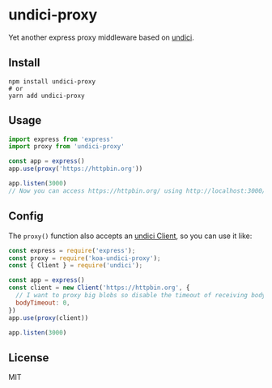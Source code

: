 # undici-proxy

Yet another express proxy middleware based on [undici](https://undici.nodejs.org/).

## Install

    npm install undici-proxy
    # or
    yarn add undici-proxy

## Usage

```JavaScript
import express from 'express'
import proxy from 'undici-proxy'

const app = express()
app.use(proxy('https://httpbin.org'))

app.listen(3000)
// Now you can access https://httpbin.org/ using http://localhost:3000/
```

## Config

The `proxy()` function also accepts an [undici Client](https://undici.nodejs.org/#/docs/api/Client), so you can use it like:

```JavaScript
const express = require('express');
const proxy = require('koa-undici-proxy');
const { Client } = require('undici');

const app = express()
const client = new Client('https://httpbin.org', {
  // I want to proxy big blobs so disable the timeout of receiving body.
  bodyTimeout: 0,
})
app.use(proxy(client))

app.listen(3000)
```

## License

MIT
